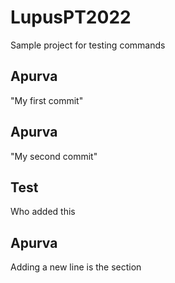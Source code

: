 # LupusPT2022
Sample project for testing commands

## Apurva 
"My first commit"

## Apurva
"My second commit"
## Test
Who added this

## Apurva
Adding a new line is the section
